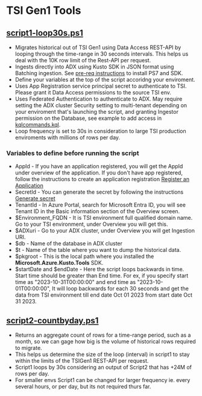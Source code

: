 # TSI Gen1 Tools

## [script1-loop30s.ps1](./script1-loop30s.ps1)
* Migrates historical out of TSI Gen1 using Data Access REST-API by looping through the time-range in 30 seconds intervals. This helps us deal with the 10K row limit of the Rest-API per request.
* Ingests directly into ADX using Kusto SDK in JSON format using Batching ingestion. See [pre-req instructions](https://github.com/Azure/ADXIoTAnalytics/tree/main/assets/OfficialDemos/Others/PowerShell#pre-reqs) to install PS7 and SDK.
* Define your variables at the top of the script accoridng your enviroment.
* Uses App Registration service principal secret to authenticate to TSI. Please grant it Data Access permissions to the source TSI env.
* Uses Federated Authentication to authenticate to ADX. May require setting the ADX cluster Security setting to multi-tenant depending on your enviroment that's launching the script, and granting Ingestor permission on the Database, see example to add access in [kqlcommands.kql](./kqlcommands.kql).
* Loop frequency is set to 30s in consideration to large TSI production enviroments with millions of rows per day.

### Variables to define before running the script
* AppId - If you have an application registered, you will get the AppId under overview of the application. If you don't have app registered, follow the instructions to create an application registration [Register an Application](https://learn.microsoft.com/en-us/azure/time-series-insights/time-series-insights-authentication-and-authorization#application-registration)
* SecretId - You can generate the secret by following the instructions [Generate secret](https://learn.microsoft.com/en-us/azure/industry/training-services/microsoft-community-training/frequently-asked-questions/generate-new-clientsecret-link-to-key-vault)
* TenantId - In Azure Portal, search for Microsoft Entra ID, you will see Tenant ID in the Basic information section of the Overview screen.
* $Environment_FQDN - It is TSI environment full qualified domain name. Go to your TSI environment, under Overview you will get this.
* $ADXuri - Go to your ADX cluster, under Overview you will get Ingestion URI.
* $db - Name of the database in ADX cluster
* $t - Name of the table where you want to dump the historical data.
* $pkgroot - This is the local path where you installed the **Microsoft.Azure.Kusto.Tools** SDK.
* $startDate and $endDate - Here the script loops backwards in time. Start time should be greater than End time. For ex, if you specify start time as "2023-10-31T00:00:00" and end time as "2023-10-01T00:00:00", It will loop backwards for each 30 seconds and get the data from TSI environment till end date Oct 01 2023 from start date Oct 31 2023.
  

## [script2-countbyday.ps1](./script2-countbyday.ps1)
* Returns an aggregate count of rows for a time-range period, such as a month, so we can gage how big is the volume of historical rows required to migrate.
* This helps us determine the size of the loop (interval) in script1 to stay within the limits of the TSIGen1 REST-API per request.
* Script1 loops by 30s considering an output of Script2 that has +24M of rows per day.
* For smaller envs Script1 can be changed for larger frequency ie. every several hours, or per day, but its not required thurs far.

